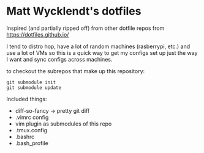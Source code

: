 # Matt Wycklendt's dotfiles

Inspired (and partially ripped off) from other dotfile repos from https://dotfiles.github.io/

I tend to distro hop, have a lot of random machines (rasberrypi, etc.) and use a lot of VMs so this is a quick way to get my configs set up just the way I want and sync configs across machines.

to checkout the subrepos that make up this repository:
```
git submodule init
git submodule update
```

Included things:
 - diff-so-fancy -> pretty git diff
 - .vimrc config
 - vim plugin as submodules of this repo
 - .tmux.config
 - .bashrc
 - .bash_profile
